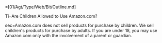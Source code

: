 =[01/Agt/Type/Web/Bit/Outline.md]

Ti=Are Children Allowed to Use Amazon.com?

sec=Amazon.com does not sell products for purchase by children. We sell children's products for purchase by adults. If you are under 18, you may use Amazon.com only with the involvement of a parent or guardian.
